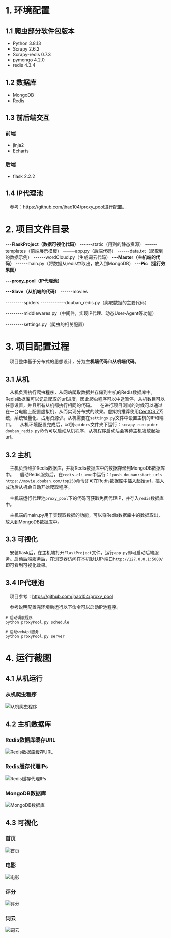 # 1. 环境配置
## 1.1 爬虫部分软件包版本
- Python 3.8.13
- Scrapy 2.6.2
- Scrapy-redis 0.7.3
- pymongo 4.2.0
- redis 4.3.4
## 1.2 数据库
- MongoDB
- Redis
## 1.3 前后端交互
### 前端
- jinja2
- Echarts
### 后端
- flask 2.2.2
## 1.4 IP代理池

&ensp;&ensp;参考：https://github.com/jhao104/proxy_pool进行配置。

# 2. 项目文件目录

**---FlaskProject（数据可视化代码）**
------static（用到的静态资源）
------templates（前端展示模板）
------app.py（后端代码）
------data.txt（爬取到的数据示例）
------wordCloud.py（生成词云代码）
**---Master（主机端的代码）**
------main.py（将数据从redis中取出，放入到MongoDB）
**---Pic（运行效果图）**

**---proxy_pool（IP代理池）**

**---Slave（从机端的代码）**
------movies

---------spiders
------------douban_redis.py（爬取数据的主要代码）

---------middlewares.py（中间件，实现IP代理、动态User-Agent等功能）

---------settings.py（爬虫的相关配置）

# 3. 项目配置过程
&ensp;&ensp;项目整体基于分布式的思想设计，分为**主机端代码**和**从机端代码。**
## 3.1 从机
&ensp;&ensp;从机负责执行爬虫程序，从网站爬取数据并存储到主机的Redis数据库中。Redis数据库可以记录爬取的url进度，因此爬虫程序可以中途暂停，从机数目可以任意设置，并且所有从机都执行相同的代码。
&ensp;&ensp;在进行项目测试的时候可以通过在一台电脑上配置虚拟机，从而实现分布式的效果。虚拟机推荐使用[CentOS 7](http://isoredirect.centos.org/centos/7/isos/x86_64/)系统，系统轻量化、占用资源少。从机需要在`settings.py`文件中设置主机的IP和端口。
&ensp;&ensp;从机环境配置完成后，cd到`spiders`文件夹下运行：`scrapy runspider douban_redis.py`命令可以启动从机程序，从机程序启动后会等待主机发放起始url。

## 3.2 主机
&ensp;&ensp;主机负责维护Redis数据库，并将Redis数据库中的数据存储到MongoDB数据库中。
&ensp;&ensp;启动Redis服务后，在`redis-cli.exe`中运行：`lpush douban:start_urls https://movie.douban.com/top250`命令即可在Redis数据库中插入起始url，插入成功后从机会自动开始爬取程序。

&ensp;&ensp;主机端运行代理池`proxy_pool`下的代码可获取免费代理IP，并存入`redis`数据库中。

&ensp;&ensp;主机端的main.py用于实现取数据的功能，可以将Redis数据库中的数据取出，放入到MongoDB数据库中。

## 3.3 可视化
&ensp;&ensp;安装flask后，在主机端打开`FlaskProject`文件，运行`app.py`即可启动后端服务。启动后端服务后，在浏览器访问在本机默认IP:端口`http://127.0.0.1:5000/`即可看到可视化效果。

## 3.4 IP代理池

&ensp;&ensp;项目参考：https://github.com/jhao104/proxy_pool

&ensp;&ensp;参考说明配置完环境后运行以下命令可以启动IP池程序。

```
# 启动调度程序
python proxyPool.py schedule

# 启动webApi服务
python proxyPool.py server
```

# 4. 运行截图

## 4.1 从机运行

### 从机爬虫程序

![从机爬虫程序](https://github.com/CoderDon/Crawler/raw/main/Pic/slave.jpg)

## 4.2 主机数据库

### Redis数据库缓存URL

![Redis数据库缓存URL](https://github.com/CoderDon/Crawler/raw/main/Pic/redis_data.jpg)

### Redis缓存代理IPs

![Redis缓存代理IPs](https://github.com/CoderDon/Crawler/raw/main/Pic/proxies.jpg)

### MongoDB数据库

![MongoDB数据库](https://github.com/CoderDon/Crawler/raw/main/Pic/mongoDB_data.jpg)

## 4.3 可视化

### 首页

![首页](https://github.com/CoderDon/Crawler/raw/main/Pic/index.jpg)

### 电影

![电影](https://github.com/CoderDon/Crawler/raw/main/Pic/movies.jpg)

### 评分

![评分](https://github.com/CoderDon/Crawler/raw/main/Pic/score.jpg)

### 词云

![词云](https://github.com/CoderDon/Crawler/raw/main/Pic/words.jpg)